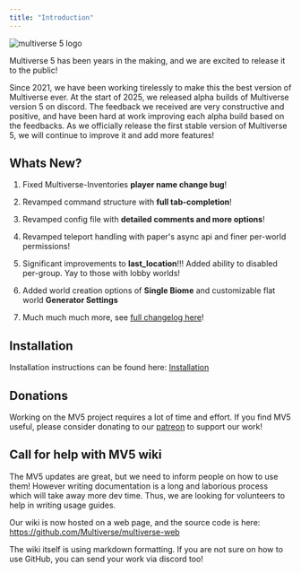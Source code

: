 ```yaml
---
title: "Introduction"
---
```


![multiverse 5 logo](/multiverse5-long.svg)

Multiverse 5 has been years in the making, and we are excited to release it to the public! 

Since 2021, we have been working tirelessly to make this the best version of Multiverse ever. At the start of 2025, we released alpha builds of Multiverse version 5 on discord. The feedback we received are very constructive and positive, and have been hard at work improving each alpha build based on the feedbacks. As we officially release the first stable version of Multiverse 5, we will continue to improve it and add more features!

## Whats New?

1. Fixed Multiverse-Inventories **player name change bug**!

1. Revamped command structure with **full tab-completion**!

1. Revamped config file with **detailed comments and more options**!

1. Revamped teleport handling with paper's async api and finer per-world permissions!

1. Significant improvements to **last_location**!!! Added ability to disabled per-group. Yay to those with lobby worlds!

1. Added world creation options of **Single Biome** and customizable flat world **Generator Settings**

1. Much much much more, see [full changelog here](/mv5/whats-new/multiverse-core)!

## Installation

Installation instructions can be found here: [Installation](/mv5/welcome/installation)

## Donations

Working on the MV5 project requires a lot of time and effort. If you find MV5 useful, please consider donating to our [patreon](https://patreon.com/dumptruckman) to support our work!

## Call for help with MV5 wiki

The MV5 updates are great, but we need to inform people on how to use them! However writing documentation is a long and laborious process which will take away more dev time. Thus, we are looking for volunteers to help in writing usage guides. 

Our wiki is now hosted on a web page, and the source code is here: https://github.com/Multiverse/multiverse-web

The wiki itself is using markdown formatting. If you are not sure on how to use GitHub, you can send your work via discord too!

